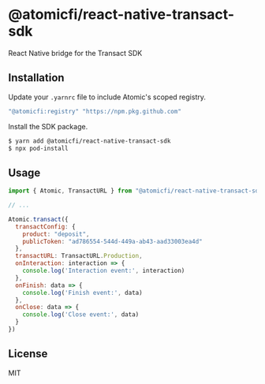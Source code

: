 # @atomicfi/react-native-transact-sdk

React Native bridge for the Transact SDK

## Installation

Update your `.yarnrc` file to include Atomic's scoped registry.

```bash
"@atomicfi:registry" "https://npm.pkg.github.com"
```

Install the SDK package.

```bash
$ yarn add @atomicfi/react-native-transact-sdk
$ npx pod-install
```

## Usage

```js
import { Atomic, TransactURL } from "@atomicfi/react-native-transact-sdk";

// ...

Atomic.transact({
  transactConfig: {
    product: "deposit",
    publicToken: "ad786554-544d-449a-ab43-aad33003ea4d"
  },
  transactURL: TransactURL.Production,
  onInteraction: interaction => {
    console.log('Interaction event:', interaction)
  },
  onFinish: data => {
    console.log('Finish event:', data)
  },
  onClose: data => {
    console.log('Close event:', data)
  }
})
```

## License

MIT
